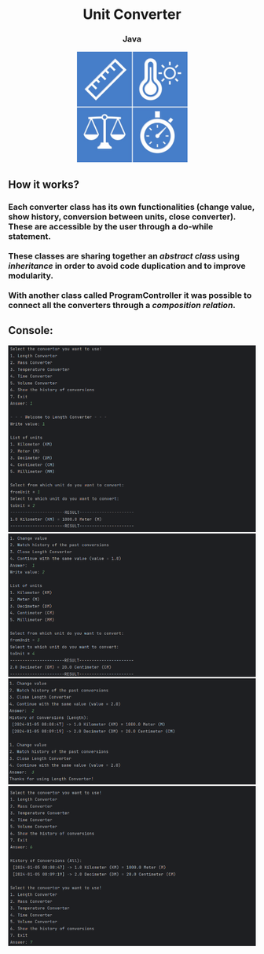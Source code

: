 <div align="center">
<h1>Unit Converter</h1>
<h3>Java</h3>
<img src="/images/photo.jpg" alt="Logo" title="Logo" width="225" height="225px">
</div>
<h2>How it works?</h2>
<h3>Each converter class has its own functionalities (change value, show history, conversion between units, close converter). These are accessible by the user through a do-while statement. <br>
<br>
These classes are sharing together an <strong><i>abstract class</i></strong> using <strong><i>inheritance</i></strong> in order to avoid code duplication and to improve modularity. <br>
<br>
With another class called ProgramController it was possible to connect all the converters through a <strong><i>composition relation</i></strong>. <br></h3>
<h2>Console:</h2>
<img src="/images/console_1.png" alt="Alt text" title="console_1">
<img src="/images/console_2.png" alt="Alt text" title="console_2">
<img src="/images/console_3.png" alt="Alt text" title="console_3">
<img src="/images/console_4.png" alt="Alt text" title="console_4">
